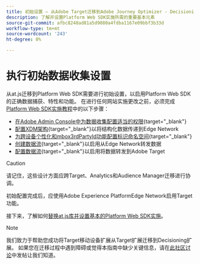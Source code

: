 ```yaml
---
title: 初始设置 — 从Adobe Target迁移到Adobe Journey Optimizer - Decisioning Mobile扩展
description: 了解并设置Platform Web SDK实施所需的重要基本元素
source-git-commit: afbc8248ad81a5d9080a4fdba1167e09bbf3b33d
workflow-type: tm+mt
source-wordcount: '243'
ht-degree: 0%

---
```


# 执行初始数据收集设置

从at.js迁移到Platform Web SDK需要进行初始设置，以启用Platform Web SDK的正确数据捕获、特性和功能。 在进行任何网站实施更改之前，必须完成[Platform Web SDK实施教程](https://experienceleague.adobe.com/docs/platform-learn/implement-web-sdk/overview.html?lang=zh-Hans)中的以下步骤：

- [在Adobe Admin Console中为数据收集配置适当的权限](https://experienceleague.adobe.com/en/docs/platform-learn/implement-web-sdk/overview#prerequisites){target="_blank"}
- [配置XDM架构](https://experienceleague.adobe.com/docs/platform-learn/implement-web-sdk/initial-configuration/configure-schemas.html){target="_blank"}以将结构化数据传递到Edge Network
- [为跨设备个性化和mbox3rdPartyId功能配置标识命名空间](https://experienceleague.adobe.com/docs/platform-learn/implement-web-sdk/initial-configuration/configure-identities.html){target="_blank"}
- [创建数据流](https://experienceleague.adobe.com/docs/platform-learn/implement-web-sdk/initial-configuration/configure-datastream.html){target="_blank"}以启用从Edge Network转发数据
- [配置数据流](https://experienceleague.adobe.com/docs/platform-learn/implement-web-sdk/applications-setup/setup-target.html#configure-the-datastream){target="_blank"}以启用将数据转发到Adobe Target

>[!CAUTION]
>
>请记住，这些设计方面应跨Target、Analytics和Audience Manager迁移进行协调。

初始配置完成后，应使用Adobe Experience PlatformEdge Network启用Target功能。

接下来，了解如何[替换at.js库并设置基本的Platform Web SDK实施](replace-library.md)。

>[!NOTE]
>
>我们致力于帮助您成功将Target移动设备扩展从Target扩展迁移到Decisioning扩展。 如果您在迁移过程中遇到障碍或觉得本指南中缺少关键信息，请在[此社区讨论](https://experienceleaguecommunities.adobe.com/t5/adobe-experience-platform-data/tutorial-discussion-migrate-target-from-at-js-to-web-sdk/m-p/575587#M463)中发帖让我们知道。
